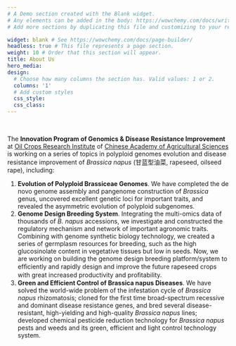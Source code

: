 ```yaml
---
# A Demo section created with the Blank widget.
# Any elements can be added in the body: https://wowchemy.com/docs/writing-markdown-latex/
# Add more sections by duplicating this file and customizing to your requirements.

widget: blank # See https://wowchemy.com/docs/page-builder/
headless: true # This file represents a page section.
weight: 10 # Order that this section will appear.
title: About Us
hero_media: 
design:
  # Choose how many columns the section has. Valid values: 1 or 2.
  columns: '1'
  # Add custom styles
  css_style:
  css_class:
---
```


<br>

The **Innovation Program of Genomics & Disease Resistance Improvement** at [Oil Crops Research Institute](https://ocri.caas.cn/index.htm) of [Chinese Academy of Agricultural Sciences](https://www.caas.cn/) is working on a series of topics in polyploid genomes evolution and disease resistance improvement of *Brassica napus* (甘蓝型油菜, rapeseed, oilseed rape), including:
1. **Evolution of Polyploid Brassiceae Genomes**. We have completed the de novo genome assembly and pangenome construction of *Brassica* genus, uncovered excellent genetic loci for important traits, and revealed the asymmetric evolution of polyploid subgenomes.
2. **Genome Design Breeding System**. Integrating the multi-omics data of thousands of *B. napus* accessions, we investigate and constructed the regulatory mechanism and network of important agronomic traits. Combining with genome synthetic biology technology, we created a series of germplasm resources for breeding, such as the high glucosinolate content in vegetative tissues but low in seeds. Now, we are working on building the genome design breeding platform/system to efﬁciently and rapidly design and improve the future rapeseed crops with great increased productivity and proﬁtability.
3. **Green and Efficient Control of Brassica napus Diseases**. We have solved the world-wide problem of the infestation cycle of *Brassica napus* rhizomatosis; cloned for the first time broad-spectrum recessive and dominant disease resistance genes, and bred several disease-resistant, high-yielding and high-quality *Brassica napus* lines; developed chemical pesticide reduction technology for *Brassica napus* pests and weeds and its green, efficient and light control technology system.
